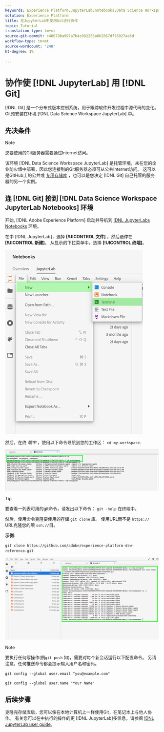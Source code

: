 ```yaml
---
keywords: Experience Platform;JupyterLab;notebooks;Data Science Workspace;popular topics;Git;Github
solution: Experience Platform
title: 在JupyterLab中使用Git进行协作
topic: Tutorial
translation-type: tm+mt
source-git-commit: c48079ba997a7b4c082253a0b2867df76927aa6d
workflow-type: tm+mt
source-wordcount: '248'
ht-degree: 1%

---
```



# 协作使 [!DNL JupyterLab] 用 [!DNL Git]

[!DNL Git] 是一个分布式版本控制系统，用于跟踪软件开发过程中源代码的变化。 Git预安装在环境 [!DNL Data Science Workspace JupyterLab] 中。

## 先决条件

>[!NOTE]
> 您要使用的Git服务器需要通过Internet访问。

该环境 [!DNL Data Science Workspace JupyterLab] 是托管环境，未在您的企业防火墙中部署，因此您连接到的Git服务器必须可从公共Internet访问。 这可以是GitHub上的公共或 [专用存储库](https://github.com/) ，也可以是您决定 [!DNL Git] 自己托管的服务器的另一个实例。

## 连 [!DNL Git] 接到 [!DNL Data Science Workspace JupyterLab Notebooks] 环境

开始, [!DNL Adobe Experience Platform] 启动并导航到 [!DNL JupyterLabs Notebooks](https://platform.adobe.com/notebooks/jupyterLab) 环境。

在中 [!DNL JupyterLab]，选择 **[!UICONTROL 文件]** ，然后悬停在 **[!UICONTROL 新建]**。 从显示的下拉菜单中，选择 **[!UICONTROL 终端]**。

![JupyterLab Nav](../images/jupyterlab/tutorials/open-terminal.png)

然后，在终 *端中* ，使用以下命令导航到您的工作区： `cd my-workspace`.

![cd工作区](../images/jupyterlab/tutorials/find-workspace.png)

>[!TIP]
> 要查看一列表可用的git命令，请发出以下命令： `git -help` 在终端中。

然后，使用命令克隆要使用的存储 `git clone` 库。 使用URL而不是 `https://` URL克隆您的项 `ssh://`目。

**示例**:

`git clone https://github.com/adobe/experience-platform-dsw-reference.git`

![克隆](../images/jupyterlab/tutorials/git-collaboration.png)

>[!NOTE]
> 要执行任何写操作(例`git push` 如)，需要对每个新会话运行以下配置命令。 另请注意，任何推送命令都会提示输入用户名和密码。
>
>`git config --global user.email "you@example.com"`
>
>`git config --global user.name "Your Name"`

## 后续步骤

克隆完存储库后，您可以像在本地计算机上一样使用Git，在笔记本上与他人协作。 有关您可以在中执行的操作的更 [!DNL JupyterLab]多信息，请参阅 [!DNL JupyterLab user guide](./overview.md)。
